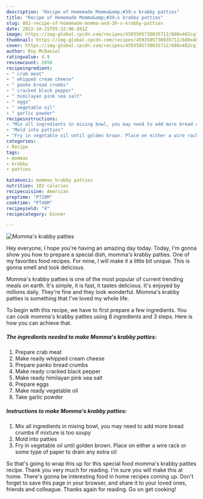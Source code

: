 ```yaml
---
description: "Recipe of Homemade Momma&amp;#39;s krabby patties"
title: "Recipe of Homemade Momma&amp;#39;s krabby patties"
slug: 862-recipe-of-homemade-momma-and-39-s-krabby-patties
date: 2022-10-25T05:32:00.891Z
image: https://img-global.cpcdn.com/recipes/4593505730035712/680x482cq70/mommas-krabby-patties-recipe-main-photo.jpg
thumbnail: https://img-global.cpcdn.com/recipes/4593505730035712/680x482cq70/mommas-krabby-patties-recipe-main-photo.jpg
cover: https://img-global.cpcdn.com/recipes/4593505730035712/680x482cq70/mommas-krabby-patties-recipe-main-photo.jpg
author: Roy McDaniel
ratingvalue: 4.9
reviewcount: 2058
recipeingredient:
- " crab meat"
- " whipped cream cheese"
- " panko bread crumbs"
- " cracked black pepper"
- " himilayan pink sea salt"
- " eggs"
- " vegetable oil"
- " garlic powder"
recipeinstructions:
- "Mix all ingredients in mixing bowl, you may need to add more bread crumbs if mixture is too soupy"
- "Mold into patties"
- "Fry in vegetable oil until golden brown. Place on either a wire rack or some type of paper to drain any extra oil"
categories:
- Recipe
tags:
- mommas
- krabby
- patties

katakunci: mommas krabby patties 
nutrition: 183 calories
recipecuisine: American
preptime: "PT28M"
cooktime: "PT48M"
recipeyield: "4"
recipecategory: Dinner

---
```



![Momma&#39;s krabby patties](https://img-global.cpcdn.com/recipes/4593505730035712/680x482cq70/mommas-krabby-patties-recipe-main-photo.jpg)

Hey everyone, I hope you're having an amazing day today. Today, I'm gonna show you how to prepare a special dish, momma&#39;s krabby patties. One of my favorites food recipes. For mine, I will make it a little bit unique. This is gonna smell and look delicious.

Momma&#39;s krabby patties is one of the most popular of current trending meals on earth. It's simple, it is fast, it tastes delicious. It's enjoyed by millions daily. They're fine and they look wonderful. Momma&#39;s krabby patties is something that I've loved my whole life.




To begin with this recipe, we have to first prepare a few ingredients. You can cook momma&#39;s krabby patties using 8 ingredients and 3 steps. Here is how you can achieve that.

<!--inarticleads1-->

##### The ingredients needed to make Momma&#39;s krabby patties:

1. Prepare  crab meat
1. Make ready  whipped cream cheese
1. Prepare  panko bread crumbs
1. Make ready  cracked black pepper
1. Make ready  himilayan pink sea salt
1. Prepare  eggs
1. Make ready  vegetable oil
1. Take  garlic powder




<!--inarticleads2-->

##### Instructions to make Momma&#39;s krabby patties:

1. Mix all ingredients in mixing bowl, you may need to add more bread crumbs if mixture is too soupy
1. Mold into patties
1. Fry in vegetable oil until golden brown. Place on either a wire rack or some type of paper to drain any extra oil




So that's going to wrap this up for this special food momma&#39;s krabby patties recipe. Thank you very much for reading. I'm sure you will make this at home. There's gonna be interesting food in home recipes coming up. Don't forget to save this page in your browser, and share it to your loved ones, friends and colleague. Thanks again for reading. Go on get cooking!
